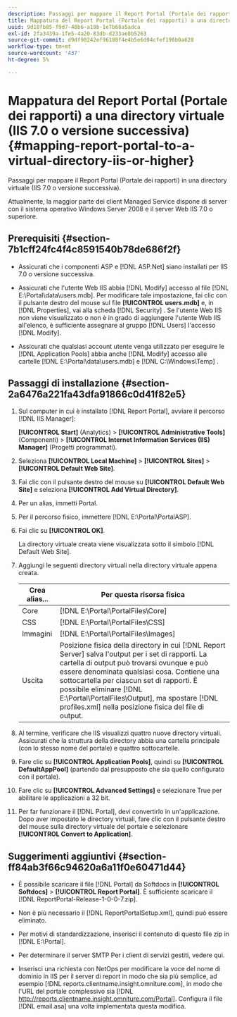 ```yaml
---
description: Passaggi per mappare il Report Portal (Portale dei rapporti) in una directory virtuale (IIS 7.0 o versione successiva).
title: Mappatura del Report Portal (Portale dei rapporti) a una directory virtuale (IIS 7.0 o versione successiva)
uuid: 9d18fb85-f9d7-48b6-a19b-1e7b68a5adca
exl-id: 2fa3439a-1fe5-4a20-83db-d233ae8b5263
source-git-commit: d9df90242ef96188f4e4b5e6d04cfef196b0a628
workflow-type: tm+mt
source-wordcount: '437'
ht-degree: 5%

---
```


# Mappatura del Report Portal (Portale dei rapporti) a una directory virtuale (IIS 7.0 o versione successiva){#mapping-report-portal-to-a-virtual-directory-iis-or-higher}

Passaggi per mappare il Report Portal (Portale dei rapporti) in una directory virtuale (IIS 7.0 o versione successiva).

Attualmente, la maggior parte dei client Managed Service dispone di server con il sistema operativo Windows Server 2008 e il server Web IIS 7.0 o superiore.

## Prerequisiti {#section-7b1cff24fc4f4c8591540b78de686f2f}

* Assicurati che i componenti ASP e [!DNL ASP.Net] siano installati per IIS 7.0 o versione successiva.
* Assicurati che l&#39;utente Web IIS abbia [!DNL Modify] accesso al file [!DNL E:\Portal\data\users.mdb]. Per modificare tale impostazione, fai clic con il pulsante destro del mouse sul file **[!UICONTROL users.mdb]** e, in [!DNL Properties], vai alla scheda [!DNL Security] . Se l&#39;utente Web IIS non viene visualizzato o non è in grado di aggiungere l&#39;utente Web IIS all&#39;elenco, è sufficiente assegnare al gruppo [!DNL Users] l&#39;accesso [!DNL Modify].

* Assicurati che qualsiasi account utente venga utilizzato per eseguire le [!DNL Application Pools] abbia anche [!DNL Modify] accesso alle cartelle [!DNL E:\Portal\data\users.mdb] e  [!DNL C:\Windows\Temp\] .

## Passaggi di installazione {#section-2a6476a221fa43dfa91866c0d41f82e5}

1. Sul computer in cui è installato [!DNL Report Portal], avviare il percorso [!DNL IIS Manager]:

   **[!UICONTROL Start]** (Analytics) > **[!UICONTROL Administrative Tools]** (Componenti) > **[!UICONTROL Internet Information Services (IIS) Manager]** (Progetti programmati).

1. Seleziona **[!UICONTROL Local Machine]** > **[!UICONTROL Sites]** > **[!UICONTROL Default Web Site]**.

1. Fai clic con il pulsante destro del mouse su **[!UICONTROL Default Web Site]** e seleziona **[!UICONTROL Add Virtual Directory]**.

1. Per un alias, immetti Portal.
1. Per il percorso fisico, immettere [!DNL E:\Portal\PortalASP].
1. Fai clic su **[!UICONTROL OK]**.

   La directory virtuale creata viene visualizzata sotto il simbolo [!DNL Default Web Site].

1. Aggiungi le seguenti directory virtuali nella directory virtuale appena creata.

   | Crea alias... | Per questa risorsa fisica |
   |---|---|
   | Core | [!DNL E:\Portal\PortalFiles\Core] |
   | CSS | [!DNL E:\Portal\PortalFiles\CSS] |
   | Immagini | [!DNL E:\Portal\PortalFiles\Images] |
   | Uscita | Posizione fisica della directory in cui [!DNL Report Server] salva l&#39;output per i set di rapporti. La cartella di output può trovarsi ovunque e può essere denominata qualsiasi cosa. Contiene una sottocartella per ciascun set di rapporti. È possibile eliminare [!DNL E:\Portal\PortalFiles\Output], ma spostare [!DNL profiles.xml] nella posizione fisica del file di output. |

1. Al termine, verificare che IIS visualizzi quattro nuove directory virtuali. Assicurati che la struttura della directory abbia una cartella principale (con lo stesso nome del portale) e quattro sottocartelle.
1. Fare clic su **[!UICONTROL Application Pools]**, quindi su **[!UICONTROL DefaultAppPool]** (partendo dal presupposto che sia quello configurato con il portale).

1. Fare clic su **[!UICONTROL Advanced Settings]** e selezionare True per abilitare le applicazioni a 32 bit.
1. Per far funzionare il [!DNL Portal], devi convertirlo in un&#39;applicazione. Dopo aver impostato le directory virtuali, fare clic con il pulsante destro del mouse sulla directory virtuale del portale e selezionare **[!UICONTROL Convert to Application]**.

## Suggerimenti aggiuntivi {#section-ff84ab3f66c94620a6a11f0e60471d44}

* È possibile scaricare il file [!DNL Portal] da Softdocs in **[!UICONTROL Softdocs]** > **[!UICONTROL Report Portal]**. È sufficiente scaricare il [!DNL ReportPortal-Release-1-0-0-7.zip].

* Non è più necessario il [!DNL ReportPortalSetup.xml], quindi può essere eliminato.
* Per motivi di standardizzazione, inserisci il contenuto di questo file zip in [!DNL E:\Portal].
* Per determinare il server SMTP Per i client di servizi gestiti, vedere qui.
* Inserisci una richiesta con NetOps per modificare la voce del nome di dominio in IIS per il server di report in modo che sia più semplice, ad esempio [!DNL reports.clientname.insight.omniture.com], in modo che l&#39;URL del portale complessivo sia [!DNL http://reports.clientname.insight.omniture.com/Portal]. Configura il file [!DNL email.asa] una volta implementata questa modifica.
